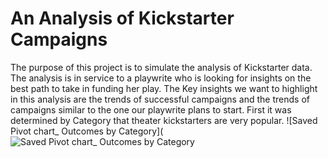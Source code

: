 # An Analysis of Kickstarter Campaigns
The purpose of this project is to simulate the analysis of Kickstarter data.  The analysis is in service to a playwrite who is looking for insights on the best path to take in funding her play.
The Key insights we want to highlight in this analysis are the trends of successful campaigns and the trends of campaigns similar to the one our playwrite plans to start.
First it was determined by Category that theater kickstarters are very popular.
![Saved Pivot chart_ Outcomes by Category](
![Saved Pivot chart_ Outcomes by Category]()

